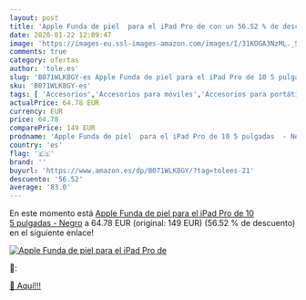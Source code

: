 ```yaml
---
layout: post
title: 'Apple Funda de piel  para el iPad Pro de con un 56.52 % de descuento'
date: 2020-01-22 12:09:47
image: 'https://images-eu.ssl-images-amazon.com/images/I/31KOGA3NzML._SL400_.jpg'
comments: true
category: ofertas
author: 'tole.es'
slug: 'B071WLK8GY-es Apple Funda de piel para el iPad Pro de 10 5 pulgadas - Negro'
sku: 'B071WLK8GY-es'
tags: [ 'Accesorios','Accesorios para móviles','Accesorios para portátiles y netbooks','Cargadores y adaptadores para portátiles y netbooks','Cargadores y bases de carga para portátiles y netbooks','Comunicación móvil y accesorios','Electrónica','Fundas y carcasas para teléfonos móviles','Informática','Móviles','Móviles y smartphones libres','apple','ipad', ]
actualPrice: 64.78 EUR
currency: EUR
price: 64.78
comparePrice: 149 EUR
prodname: 'Apple Funda de piel  para el iPad Pro de 10 5 pulgadas  - Negro'
country: 'es'
flag: '🇪🇸'
brand: ''
buyurl: 'https://www.amazon.es/dp/B071WLK8GY/?tag=tolees-21'
descuento: '56.52'
average: '83.0'
---
```


En este momento está [Apple Funda de piel  para el iPad Pro de 10 5 pulgadas  - Negro](https://www.amazon.es/dp/B071WLK8GY/?tag=tolees-21) a 64.78 EUR (original: 149 EUR) (56.52 %  de descuento) en el siguiente enlace!

[![Apple Funda de piel  para el iPad Pro de](https://images-eu.ssl-images-amazon.com/images/I/31KOGA3NzML._SL400_.jpg)](https://www.amazon.es/dp/B071WLK8GY/?tag=tolees-21)

🔎:


[🛒 Aquí!!!](https://www.amazon.es/dp/B071WLK8GY/?tag=tolees-21)
